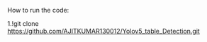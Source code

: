 How to run the code:<br>

1.!git clone https://github.com/AJITKUMAR130012/Yolov5_table_Detection.git
